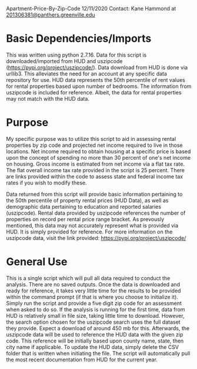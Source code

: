 Apartment-Price-By-Zip-Code
12/11/2020
Contact: Kane Hammond at 201306381@panthers.greenville.edu

# Basic Dependencies/Imports

This was written using python 2.7.16. Data for this script is downloaded/imported
from HUD and uszipcode (https://pypi.org/project/uszipcode/). Data download from 
HUD is done via urllib3. This alleviates the need for an account at any specific data repository for use. HUD data represents the 50th percentile of rent values for rental properties based upon number of bedrooms. The information from uszipcode is included for reference. Albeit, the data for rental properties may not match with the HUD data. 

# Purpose

My specific purpose was to utilize this script to aid in assessing rental 
properties by zip code and projected net income required to live in those 
locations. Net income required to obtain housing at a specific price is based 
upon the concept of spending no more than 30 percent of one's net income on 
housing. Gross income is estimated from net income via a flat tax rate. The flat 
overall income tax rate provided in the script is 25 percent. There are links 
provided within the code to assess state and federal income tax rates if you 
wish to modify these.

Data returned from this script will provide basic information pertaining to the
50th percentile of property rental prices (HUD Data), as well as demographic 
data pertaining to education and reported salaries (uszipcode). Rental data provided by uszipcode references the number of properties on record per rental price range bracket. As prevously mentioned, this data may not accurately represent what is provided via HUD. It is simply provided for reference. For more information on the uszipcode data, visit the link provided: https://pypi.org/project/uszipcode/ 

# General Use

This is a single script which will pull all data required to conduct the 
analysis. There are no saved outputs. Once the data is downloaded and ready for 
reference, it takes very little time for the results to be provided within the 
command prompt (if that is where you choose to initialize it). Simply run the 
script and provide a five digit zip code for an assessment when asked to do so. 
If the analysis is running for the first time, data from HUD is relatively small 
in file size, taking little time to download. However, the search option chosen for the uszipcode search uses the full dataset they provide. Expect a download of around 450 mb for this. Afterwards, the uszipcode data will be used to reference the HUD data with the given zip code. This reference will be initially based upon county name, state, then city name if applicable. To update the HUD data, simply delete the CSV folder that is written when initiating the file. The script will automatically pull the most recent documentation from HUD for the current year.

